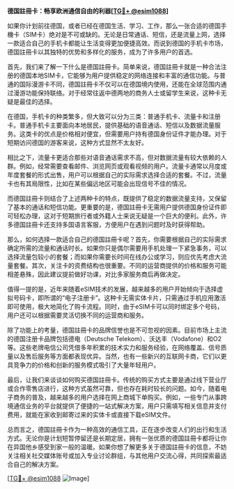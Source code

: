 **德国註冊卡：畅享欧洲通信自由的利器[[TG💪+ @esim1088](https://t.me/s/esim1088)]**

如果你计划前往德国，或者已经在德国生活、学习、工作，那么一张合适的德国手機卡（SIM卡）绝对是不可或缺的。无论是日常通话、短信，还是流量上网，选择一款适合自己的手机卡都能让生活变得更加便捷高效。而说到德国的手机卡市场，德国註冊卡以其独特的优势和多样化的服务，成为了许多用户的首选。

首先，我们来了解一下什么是德国註冊卡。简单来说，德国註冊卡就是一种合法注册的德国本地SIM卡，它能够为用户提供稳定的网络连接和丰富的通信功能。与普通的国际漫游卡不同，德国註冊卡不仅可以在德国境内使用，还能在全球范围内通过漫游功能保持联络。对于经常往返中德两地的商务人士或留学生来说，这种卡无疑是最佳的选择。

在德国，手机卡的种类繁多，但大致可以分为三类：普通手机卡、流量卡和注册卡。普通手机卡主要面向本地居民，提供基础的语音通话、短信以及数据流量服务。这类卡的优点是价格相对便宜，但需要用户持有德国身份证件才能办理。对于短期访问德国的游客来说，这种方式显然不太友好。

相比之下，流量卡更适合那些对语音通话需求不高，但对数据流量有较大依赖的人群。例如，经常需要查看邮件、浏览网页或观看视频的用户。流量卡通常以月度或年度套餐的形式出售，用户可以根据自己的实际需求选择合适的套餐。不过，流量卡也有其局限性，比如在某些偏远地区可能会出现信号不佳的情况。

而德国註冊卡则结合了上述两种卡的特点，既提供了稳定的数据流量支持，又保留了基本的通话和短信功能。更重要的是，德国註冊卡无需用户提供德国身份证件即可轻松办理，这对于短期旅行者或外籍人士来说无疑是一个巨大的便利。此外，许多德国註冊卡还支持多国语言客服，方便用户在遇到问题时及时获得帮助。

那么，如何选择一款适合自己的德国註冊卡呢？首先，你需要根据自己的实际需求确定所需的流量和通话时长。如果你只是偶尔需要用手机处理一下紧急事务，可以选择流量包较小的套餐；而如果你需要长时间在线办公或学习，则应优先考虑大流量套餐。其次，关注卡的资费结构也很重要。不同的运营商提供的价格和服务可能相差悬殊，因此建议提前做好功课，对比多家服务商后再做决定。

值得一提的是，近年来随着eSIM技术的发展，越来越多的用户开始倾向于选择虚拟号码卡，即所谓的“电子注册卡”。这种卡无需实体卡片，只需通过手机应用激活即可使用，极大地简化了购卡流程。同时，由于eSIM卡可以同时绑定多个号码，用户还可以根据需要灵活切换不同的运营商和服务。

除了功能上的考量，德国註冊卡的品牌信誉也是不可忽视的因素。目前市场上主流的德国注册卡品牌包括德电（Deutsche Telekom）、沃达丰（Vodafone）和O2等。这些老牌电信公司凭借多年积累的技术实力和服务经验，在网络覆盖、信号质量以及售后服务等方面都表现优异。当然，也有一些新兴的互联网卡商，它们以更具竞争力的价格和创新的服务模式吸引了大量年轻用户。

最后，让我们来谈谈如何购买德国註冊卡。传统的购买方式主要是通过线下营业厅或合作零售店进行，这种方式虽然可靠，但也存在耗时较长的问题。如今，随着电子商务的普及，越来越多的用户选择在网上商城下单购买。例如，一些专门从事跨境通信业务的平台就提供了便捷的一站式解决方案，用户只需填写相关信息并支付费用，就能在家收到邮寄过来的实体卡或直接下载eSIM文件。

总而言之，德国註冊卡作为一种高效的通信工具，正在逐步改变人们的出行和生活方式。无论你是计划短暂停留还是长期定居，拥有一张优质的德国註冊卡都将让你在异国他乡感受到家一般的温暖。如果你想了解更多关于德国註冊卡的信息，不妨关注相关社交媒体账号或加入专业讨论群组，与其他用户交流心得，共同探索最适合自己的解决方案。

[[TG💪+ @esim1088](https://t.me/s/esim1088) ![Image](https://i.postimg.cc/4NQfJmqS/Snipaste-2025-05-13-00-14-12.png)]